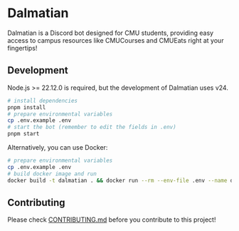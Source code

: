 # Dalmatian

Dalmatian is a Discord bot designed for CMU students, providing easy access to campus resources like CMUCourses and CMUEats right at your fingertips!

## Development

Node.js >= 22.12.0 is required, but the development of Dalmatian uses v24.

```bash
# install dependencies
pnpm install
# prepare environmental variables
cp .env.example .env
# start the bot (remember to edit the fields in .env)
pnpm start
```

Alternatively, you can use Docker:

```bash
# prepare environmental variables
cp .env.example .env
# build docker image and run
docker build -t dalmatian . && docker run --rm --env-file .env --name dalmatian dalmatian
```

## Contributing

Please check [CONTRIBUTING.md](CONTRIBUTING.md) before you contribute to this project!
